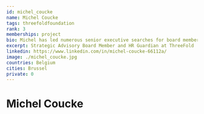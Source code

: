 ```yaml
---
id: michel_coucke
name: Michel Coucke
tags: threefoldfoundation
rank: 3
memberships: project
bio: Michel has led numerous senior executive searches for board members, C-suite, and heads of function for financial sponsors and leading international corporations throughout Europe and the Middle East. Prior to joining Lancor, Michel was the Managing Partner of the European Telecommunications and Digital Practice at Heidrick & Struggles. In his early career, Michel was Deputy Managing Director of the Benelux countries for AT&T, with responsibility for sales, business development, and customer support. Michel has a master’s degree in industrial engineering and biochemistry from Institut Meurice Engineering School Brussels and an executive master’s degree in management from Universite Libre de Bruxelles. He is also an AMP graduate from the IMD, Lausanne. 
excerpt: Strategic Advisory Board Member and HR Guardian at ThreeFold
linkedin: https://www.linkedin.com/in/michel-coucke-66112a/
image: ./michel_coucke.jpg
countries: Belgium
cities: Brussel
private: 0
---
```


# Michel Coucke

<BR>
<BR>
